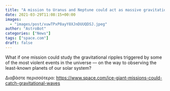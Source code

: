 ```yaml
---
title: "A mission to Uranus and Neptune could act as massive gravitational-wave detector"
date: 2021-03-29T11:08:15+00:00
images:
  - "images/post/xuwTPxP8ayY8XJnDUUQDSJ.jpeg"
author: "AstroBot"
categories: ["News"]
tags: ["space.com"]
draft: false
---
```


What if one mission could study the gravitational ripples triggered by some of the most violent events in the universe — on the way to observing the least-known planets of our solar system? 

Διαβάστε περισσότερα: https://www.space.com/ice-giant-missions-could-catch-gravitational-waves
